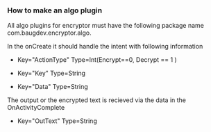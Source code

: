 ### How to make an algo plugin ###

All algo plugins for encryptor must have the following package name com.baugdev.encryptor.algo.

In the onCreate it should handle the intent with following information

  * Key="ActionType" Type=Int(Encrypt==0, Decrypt == 1 )

  * Key="Key" Type=String

  * Key="Data" Type=String


The output or the encrypted text is recieved via the data in the OnActivityComplete

  * Key="OutText" Type=String